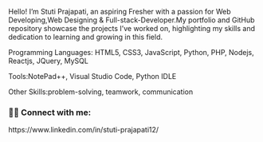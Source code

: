 Hello! I’m Stuti Prajapati, an aspiring Fresher with a passion for Web Developing,Web Designing & Full-stack-Developer.My portfolio and GitHub repository showcase the projects I’ve worked on, highlighting my skills and dedication to learning and growing in this field.

Programming Languages: HTML5, CSS3, JavaScript, Python, PHP, Nodejs, Reactjs, JQuery, MySQL

Tools:NotePad++, Visual Studio Code, Python IDLE

Other Skills:problem-solving, teamwork, communication

<h3 align="left">👨‍💻 Connect with me:</h3>
https://www.linkedin.com/in/stuti-prajapati12/

